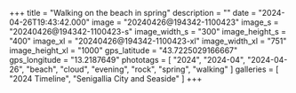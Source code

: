 +++
title = "Walking on the beach in spring"
description = ""
date = "2024-04-26T19:43:42.000"
image = "20240426@194342-1100423"
image_s = "20240426@194342-1100423-s"
image_width_s = "300"
image_height_s = "400"
image_xl = "20240426@194342-1100423-xl"
image_width_xl = "751"
image_height_xl = "1000"
gps_latitude = "43.7225029166667"
gps_longitude = "13.2187649"
phototags = [ "2024", "2024-04", "2024-04-26", "beach", "cloud", "evening", "rock", "spring", "walking" ]
galleries = [ "2024 Timeline", "Senigallia City and Seaside" ]
+++
